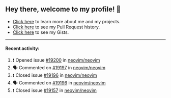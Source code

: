 ## Hey there, welcome to my profile! 👋

- [Click here](https://seandewar.github.io/) to learn more about me and my projects.
- [Click here](https://github.com/search?p=1&q=author%3Aseandewar+is%3Apr) to see my Pull Request history.
- [Click here](https://gist.github.com/seandewar) to see my Gists.

---

#### Recent activity:

<!--START_SECTION:activity-->
1. ❗️ Opened issue [#19200](https://github.com/neovim/neovim/issues/19200) in [neovim/neovim](https://github.com/neovim/neovim)
2. 🗣 Commented on [#19197](https://github.com/neovim/neovim/issues/19197) in [neovim/neovim](https://github.com/neovim/neovim)
3. ❗️ Closed issue [#19196](https://github.com/neovim/neovim/issues/19196) in [neovim/neovim](https://github.com/neovim/neovim)
4. 🗣 Commented on [#19196](https://github.com/neovim/neovim/issues/19196) in [neovim/neovim](https://github.com/neovim/neovim)
5. ❗️ Closed issue [#19157](https://github.com/neovim/neovim/issues/19157) in [neovim/neovim](https://github.com/neovim/neovim)
<!--END_SECTION:activity-->
